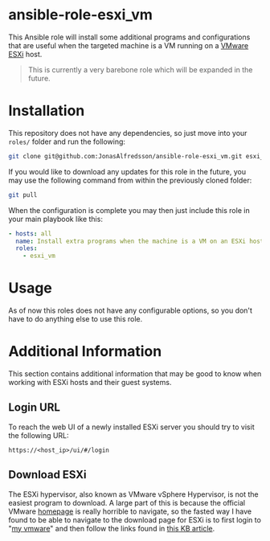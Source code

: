 # ansible-role-esxi_vm

This Ansible role will install some additional programs and configurations
that are useful when the targeted machine is a VM running on a [VMware ESXi][1]
host.

> This is currently a very barebone role which will be expanded in the future.



# Installation

This repository does not have any dependencies, so just move into your `roles/`
folder and run the following:

```bash
git clone git@github.com:JonasAlfredsson/ansible-role-esxi_vm.git esxi_vm
```

If you would like to download any updates for this role in the future, you may
use the following command from within the previously cloned folder:

```bash
git pull
```

When the configuration is complete you may then just include this role in your
main playbook like this:

```yaml
- hosts: all
  name: Install extra programs when the machine is a VM on an ESXi host
  roles:
    - esxi_vm
```



# Usage

As of now this roles does not have any configurable options, so you don't have
to do anything else to use this role.



# Additional Information

This section contains additional information that may be good to know when
working with ESXi hosts and their guest systems.


## Login URL
To reach the web UI of a newly installed ESXi server you should try to visit
the following URL:

```
https://<host_ip>/ui/#/login
```


## Download ESXi
The ESXi hypervisor, also known as VMware vSphere Hypervisor, is not the easiest
program to download. A large part of this is because the official VMware
[homepage][2] is really horrible to navigate, so the fasted way I have found
to be able to navigate to the download page for ESXi is to first login to
"[my vmware][3]" and then follow the links found in [this KB article][4].






[1]: https://en.wikipedia.org/wiki/VMware_ESXi
[2]: https://www.vmware.com/
[3]: https://my.vmware.com/
[4]: https://kb.vmware.com/s/article/2107518
